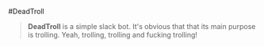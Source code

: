 #DeadTroll
> **DeadTroll** is a simple slack bot. It's obvious that that its main purpose is trolling. Yeah, trolling, trolling and fucking trolling!

